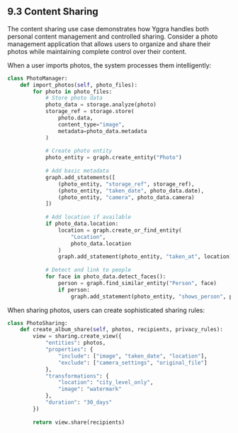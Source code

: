 ## 9.3 Content Sharing

The content sharing use case demonstrates how Yggra handles both personal content management and controlled sharing. Consider a photo management application that allows users to organize and share their photos while maintaining complete control over their content.

When a user imports photos, the system processes them intelligently:

```python
class PhotoManager:
    def import_photos(self, photo_files):
        for photo in photo_files:
            # Store photo data
            photo_data = storage.analyze(photo)
            storage_ref = storage.store(
                photo.data,
                content_type="image",
                metadata=photo_data.metadata
            )
            
            # Create photo entity
            photo_entity = graph.create_entity("Photo")
            
            # Add basic metadata
            graph.add_statements([
                (photo_entity, "storage_ref", storage_ref),
                (photo_entity, "taken_date", photo_data.date),
                (photo_entity, "camera", photo_data.camera)
            ])
            
            # Add location if available
            if photo_data.location:
                location = graph.create_or_find_entity(
                    "Location",
                    photo_data.location
                )
                graph.add_statement(photo_entity, "taken_at", location)
            
            # Detect and link to people
            for face in photo_data.detect_faces():
                person = graph.find_similar_entity("Person", face)
                if person:
                    graph.add_statement(photo_entity, "shows_person", person)
```

When sharing photos, users can create sophisticated sharing rules:

```python
class PhotoSharing:
    def create_album_share(self, photos, recipients, privacy_rules):
        view = sharing.create_view({
            "entities": photos,
            "properties": {
                "include": ["image", "taken_date", "location"],
                "exclude": ["camera_settings", "original_file"]
            },
            "transformations": {
                "location": "city_level_only",
                "image": "watermark"
            },
            "duration": "30_days"
        })
        
        return view.share(recipients)
```